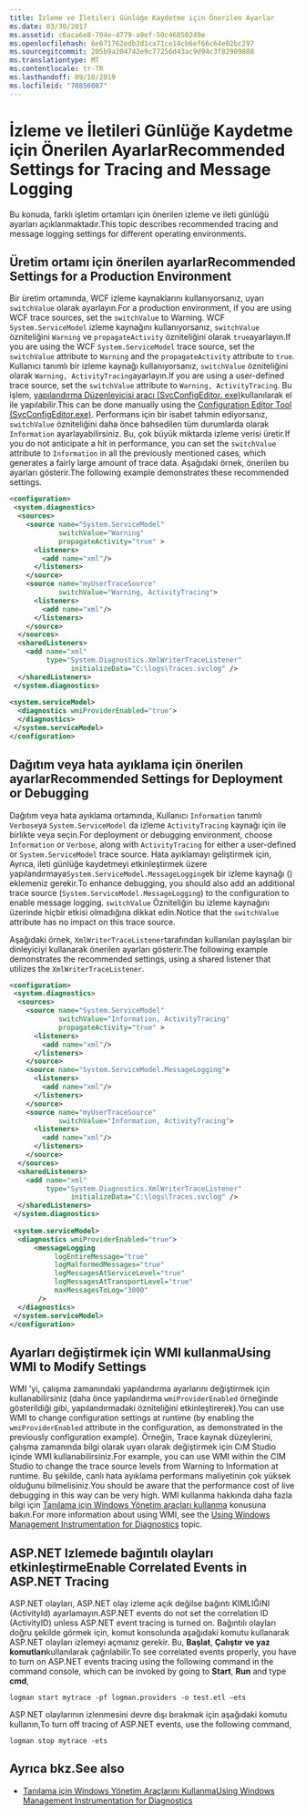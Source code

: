 ```yaml
---
title: İzleme ve İletileri Günlüğe Kaydetme için Önerilen Ayarlar
ms.date: 03/30/2017
ms.assetid: c6aca6e8-704e-4779-a9ef-50c46850249e
ms.openlocfilehash: 6e671762edb2d1ca71ce14cb6ef66c64e02bc297
ms.sourcegitcommit: 205b9a204742e9c77256d43ac9d94c3f82909808
ms.translationtype: MT
ms.contentlocale: tr-TR
ms.lasthandoff: 09/10/2019
ms.locfileid: "70856087"
---
```

# <a name="recommended-settings-for-tracing-and-message-logging"></a><span data-ttu-id="45767-102">İzleme ve İletileri Günlüğe Kaydetme için Önerilen Ayarlar</span><span class="sxs-lookup"><span data-stu-id="45767-102">Recommended Settings for Tracing and Message Logging</span></span>
<span data-ttu-id="45767-103">Bu konuda, farklı işletim ortamları için önerilen izleme ve ileti günlüğü ayarları açıklanmaktadır.</span><span class="sxs-lookup"><span data-stu-id="45767-103">This topic describes recommended tracing and message logging settings for different operating environments.</span></span>  
  
## <a name="recommended-settings-for-a-production-environment"></a><span data-ttu-id="45767-104">Üretim ortamı için önerilen ayarlar</span><span class="sxs-lookup"><span data-stu-id="45767-104">Recommended Settings for a Production Environment</span></span>  
 <span data-ttu-id="45767-105">Bir üretim ortamında, WCF izleme kaynaklarını kullanıyorsanız, uyarı `switchValue` olarak ayarlayın.</span><span class="sxs-lookup"><span data-stu-id="45767-105">For a production environment, if you are using WCF trace sources, set the `switchValue` to Warning.</span></span> <span data-ttu-id="45767-106">WCF `System.ServiceModel` izleme kaynağını kullanıyorsanız, `switchValue` özniteliğini `Warning` ve `propagateActivity` özniteliğini olarak `true`ayarlayın.</span><span class="sxs-lookup"><span data-stu-id="45767-106">If you are using the WCF `System.ServiceModel` trace source, set the `switchValue` attribute to `Warning` and the `propagateActivity` attribute to `true`.</span></span> <span data-ttu-id="45767-107">Kullanıcı tanımlı bir izleme kaynağı kullanıyorsanız, `switchValue` özniteliğini olarak `Warning, ActivityTracing`ayarlayın.</span><span class="sxs-lookup"><span data-stu-id="45767-107">If you are using a user-defined trace source, set the `switchValue` attribute to `Warning, ActivityTracing`.</span></span> <span data-ttu-id="45767-108">Bu işlem, [yapılandırma Düzenleyicisi aracı (SvcConfigEditor. exe)](../../../../../docs/framework/wcf/configuration-editor-tool-svcconfigeditor-exe.md)kullanılarak el ile yapılabilir.</span><span class="sxs-lookup"><span data-stu-id="45767-108">This can be done manually using the [Configuration Editor Tool (SvcConfigEditor.exe)](../../../../../docs/framework/wcf/configuration-editor-tool-svcconfigeditor-exe.md).</span></span> <span data-ttu-id="45767-109">Performans için bir isabet tahmin ediyorsanız, `switchValue` özniteliğini daha önce bahsedilen tüm durumlarda olarak `Information` ayarlayabilirsiniz. Bu, çok büyük miktarda izleme verisi üretir.</span><span class="sxs-lookup"><span data-stu-id="45767-109">If you do not anticipate a hit in performance, you can set the `switchValue` attribute to `Information` in all the previously mentioned cases, which generates a fairly large amount of trace data.</span></span> <span data-ttu-id="45767-110">Aşağıdaki örnek, önerilen bu ayarları gösterir.</span><span class="sxs-lookup"><span data-stu-id="45767-110">The following example demonstrates these recommended settings.</span></span>  
  
```xml  
<configuration>  
 <system.diagnostics>  
  <sources>  
    <source name="System.ServiceModel"  
            switchValue="Warning"  
            propagateActivity="true" >  
      <listeners>  
        <add name="xml"/>  
      </listeners>  
    </source>  
    <source name="myUserTraceSource"  
            switchValue="Warning, ActivityTracing">  
      <listeners>  
        <add name="xml"/>  
      </listeners>  
    </source>  
  </sources>  
  <sharedListeners>  
    <add name="xml"  
         type="System.Diagnostics.XmlWriterTraceListener"  
               initializeData="C:\logs\Traces.svclog" />  
  </sharedListeners>  
 </system.diagnostics>  
  
<system.serviceModel>  
  <diagnostics wmiProviderEnabled="true">  
  </diagnostics>  
 </system.serviceModel>  
</configuration>  
```  
  
## <a name="recommended-settings-for-deployment-or-debugging"></a><span data-ttu-id="45767-111">Dağıtım veya hata ayıklama için önerilen ayarlar</span><span class="sxs-lookup"><span data-stu-id="45767-111">Recommended Settings for Deployment or Debugging</span></span>  
 <span data-ttu-id="45767-112">Dağıtım veya hata ayıklama ortamında, Kullanıcı `Information` tanımlı `Verbose`ya `System.ServiceModel` da izleme `ActivityTracing` kaynağı için ile birlikte veya seçin.</span><span class="sxs-lookup"><span data-stu-id="45767-112">For deployment or debugging environment, choose `Information` or `Verbose`, along with `ActivityTracing` for either a user-defined or `System.ServiceModel` trace source.</span></span> <span data-ttu-id="45767-113">Hata ayıklamayı geliştirmek için, Ayrıca, ileti günlüğe kaydetmeyi etkinleştirmek üzere yapılandırmaya`System.ServiceModel.MessageLogging`ek bir izleme kaynağı () eklemeniz gerekir.</span><span class="sxs-lookup"><span data-stu-id="45767-113">To enhance debugging, you should also add an additional trace source (`System.ServiceModel.MessageLogging`) to the configuration to enable message logging.</span></span> <span data-ttu-id="45767-114">`switchValue` Özniteliğin bu izleme kaynağını üzerinde hiçbir etkisi olmadığına dikkat edin.</span><span class="sxs-lookup"><span data-stu-id="45767-114">Notice that the `switchValue` attribute has no impact on this trace source.</span></span>  
  
 <span data-ttu-id="45767-115">Aşağıdaki örnek, `XmlWriterTraceListener`tarafından kullanılan paylaşılan bir dinleyiciyi kullanarak önerilen ayarları gösterir.</span><span class="sxs-lookup"><span data-stu-id="45767-115">The following example demonstrates the recommended settings, using a shared listener that utilizes the `XmlWriterTraceListener`.</span></span>  
  
```xml  
<configuration>  
 <system.diagnostics>  
  <sources>  
    <source name="System.ServiceModel"  
            switchValue="Information, ActivityTracing"  
            propagateActivity="true" >  
      <listeners>  
        <add name="xml"/>  
      </listeners>  
    </source>  
    <source name="System.ServiceModel.MessageLogging">  
      <listeners>  
        <add name="xml"/>  
      </listeners>  
    </source>  
    <source name="myUserTraceSource"  
            switchValue="Information, ActivityTracing">  
      <listeners>  
        <add name="xml"/>  
      </listeners>  
    </source>  
  </sources>  
  <sharedListeners>  
    <add name="xml"  
         type="System.Diagnostics.XmlWriterTraceListener"  
               initializeData="C:\logs\Traces.svclog" />  
  </sharedListeners>  
 </system.diagnostics>  
  
 <system.serviceModel>  
  <diagnostics wmiProviderEnabled="true">  
      <messageLogging   
           logEntireMessage="true"   
           logMalformedMessages="true"  
           logMessagesAtServiceLevel="true"   
           logMessagesAtTransportLevel="true"  
           maxMessagesToLog="3000"   
       />  
  </diagnostics>  
 </system.serviceModel>  
</configuration>  
```  
  
## <a name="using-wmi-to-modify-settings"></a><span data-ttu-id="45767-116">Ayarları değiştirmek için WMI kullanma</span><span class="sxs-lookup"><span data-stu-id="45767-116">Using WMI to Modify Settings</span></span>  
 <span data-ttu-id="45767-117">WMI 'yi, çalışma zamanındaki yapılandırma ayarlarını değiştirmek için kullanabilirsiniz (daha önce yapılandırma `wmiProviderEnabled` örneğinde gösterildiği gibi, yapılandırmadaki özniteliğini etkinleştirerek).</span><span class="sxs-lookup"><span data-stu-id="45767-117">You can use WMI to change configuration settings at runtime (by enabling the `wmiProviderEnabled` attribute in the configuration, as demonstrated in the previously configuration example).</span></span> <span data-ttu-id="45767-118">Örneğin, Trace kaynak düzeylerini, çalışma zamanında bilgi olarak uyarı olarak değiştirmek için CıM Studio içinde WMI kullanabilirsiniz.</span><span class="sxs-lookup"><span data-stu-id="45767-118">For example, you can use WMI within the CIM Studio to change the trace source levels from Warning to Information at runtime.</span></span> <span data-ttu-id="45767-119">Bu şekilde, canlı hata ayıklama performans maliyetinin çok yüksek olduğunu bilmelisiniz.</span><span class="sxs-lookup"><span data-stu-id="45767-119">You should be aware that the performance cost of live debugging in this way can be very high.</span></span> <span data-ttu-id="45767-120">WMI kullanma hakkında daha fazla bilgi için [Tanılama için Windows Yönetim araçları kullanma](../../../../../docs/framework/wcf/diagnostics/wmi/index.md) konusuna bakın.</span><span class="sxs-lookup"><span data-stu-id="45767-120">For more information about using WMI, see the [Using Windows Management Instrumentation for Diagnostics](../../../../../docs/framework/wcf/diagnostics/wmi/index.md) topic.</span></span>  
  
## <a name="enable-correlated-events-in-aspnet-tracing"></a><span data-ttu-id="45767-121">ASP.NET Izlemede bağıntılı olayları etkinleştirme</span><span class="sxs-lookup"><span data-stu-id="45767-121">Enable Correlated Events in ASP.NET Tracing</span></span>  
 <span data-ttu-id="45767-122">ASP.NET olayları, ASP.NET olay izleme açık değilse bağıntı KIMLIĞINI (ActivityId) ayarlamayın.</span><span class="sxs-lookup"><span data-stu-id="45767-122">ASP.NET events do not set the correlation ID (ActivityID) unless ASP.NET event tracing is turned on.</span></span> <span data-ttu-id="45767-123">Bağıntılı olayları doğru şekilde görmek için, komut konsolunda aşağıdaki komutu kullanarak ASP.NET olayları izlemeyi açmanız gerekir. Bu, **Başlat**, **Çalıştır** **ve yaz komutları**kullanılarak çağrılabilir.</span><span class="sxs-lookup"><span data-stu-id="45767-123">To see correlated events properly, you have to turn on ASP.NET events tracing using the following command in the command console, which can be invoked by going to **Start**, **Run** and type **cmd**,</span></span>  
  
```console  
logman start mytrace -pf logman.providers -o test.etl –ets  
```  
  
 <span data-ttu-id="45767-124">ASP.NET olaylarının izlenmesini devre dışı bırakmak için aşağıdaki komutu kullanın,</span><span class="sxs-lookup"><span data-stu-id="45767-124">To turn off tracing of ASP.NET events, use the following command,</span></span>  
  
```console
logman stop mytrace -ets  
```  
  
## <a name="see-also"></a><span data-ttu-id="45767-125">Ayrıca bkz.</span><span class="sxs-lookup"><span data-stu-id="45767-125">See also</span></span>

- [<span data-ttu-id="45767-126">Tanılama için Windows Yönetim Araçlarını Kullanma</span><span class="sxs-lookup"><span data-stu-id="45767-126">Using Windows Management Instrumentation for Diagnostics</span></span>](../../../../../docs/framework/wcf/diagnostics/wmi/index.md)
